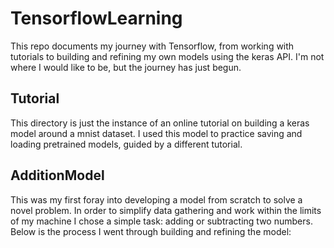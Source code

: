 # TensorflowLearning
This repo documents my journey with Tensorflow, from working with tutorials to building and refining my own models using the keras API. I'm not where I would like to be, but the journey has just begun.

## Tutorial
This directory is just the instance of an online tutorial on building a keras model around a mnist dataset. I used this model to practice saving and loading pretrained models, guided by a different tutorial.

## AdditionModel
This was my first foray into developing a model from scratch to solve a novel problem. In order to simplify data gathering and work within the limits of my machine I chose a simple task: adding or subtracting two numbers. Below is the process I went through building and refining the model:
